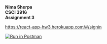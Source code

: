 **Nima Sherpa \
CSCI 3916\
Assignment 3**

https://react-app-hw3.herokuapp.com/#/signin

[![Run in Postman](https://run.pstmn.io/button.svg)](https://app.getpostman.com/run-collection/eb97c26a683be7fdb570?action=collection%2Fimport)
